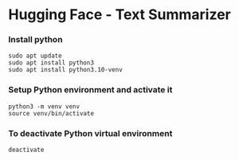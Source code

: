 Hugging Face - Text Summarizer
==============================

### Install python
```
sudo apt update
sudo apt install python3
sudo apt install python3.10-venv
```

### Setup Python environment and activate it
```
python3 -m venv venv
source venv/bin/activate
```

### To deactivate Python virtual environment
```
deactivate
```